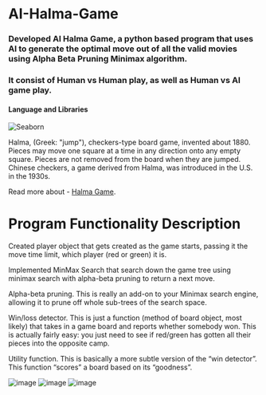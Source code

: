 


# AI-Halma-Game
### Developed Al Halma Game, a python based program that uses AI to generate the optimal move out of all the valid movies using Alpha Beta Pruning Minimax algorithm.
### It consist of Human vs Human play, as well as Human vs AI game play.

#### Language and Libraries

<p>
<a><img src="https://img.shields.io/badge/Python-FFD43B?style=for-the-badge&logo=python&logoColor=darkgreen" alt="Seaborn"/></a>


</p>

Halma, (Greek: "jump"), checkers-type board game, invented about 1880. Pieces may move one square at a time in any direction onto any empty square. Pieces are not removed from the board when they are jumped. Chinese checkers, a game derived from Halma, was introduced in the U.S. in the 1930s.

Read more about - [Halma Game](https://en.wikipedia.org/wiki/Halma).




# Program Functionality Description
Created player object that gets created as the game starts, passing it the move time limit, which player (red or green) it is.

Implemented MinMax Search that search down the game tree using minimax search with alpha-beta pruning to return a next move. 

Alpha-beta pruning. This is really an add-on to your Minimax search engine, allowing it to prune off whole sub-trees of the search space.

Win/loss detector. This is just a function (method of board object, most likely) that takes in a game board and reports whether somebody won. This is actually fairly easy: you just need to see if red/green has gotten all their pieces into the opposite camp.

Utility function. This is basically a more subtle version of the “win detector”. This function “scores” a board based on its “goodness”.

![image](https://user-images.githubusercontent.com/66699491/205747100-60cb784d-6e75-43e5-a9bb-264fad839224.png)
![image](https://user-images.githubusercontent.com/66699491/205747242-c2f7451d-a023-4620-964d-864b75db5131.png)
![image](https://user-images.githubusercontent.com/66699491/205747412-5a48e202-a660-4837-8ea2-1ff59b917ca1.png)



